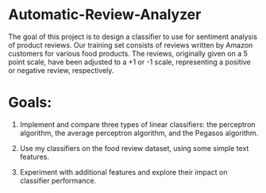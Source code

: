 # Automatic-Review-Analyzer
The goal of this project is to design a classifier to use for sentiment analysis of product reviews. Our training set consists of reviews written by Amazon customers for various food products. The reviews, originally given on a 5 point scale, have been adjusted to a +1 or -1 scale, representing a positive or negative
review, respectively.


# Goals: 
1. Implement and compare three types of linear classifiers: the perceptron algorithm, the average perceptron algorithm, and the Pegasos algorithm.

2. Use my classifiers on the food review dataset, using some simple text features.

3. Experiment with additional features and explore their impact on classifier performance.
